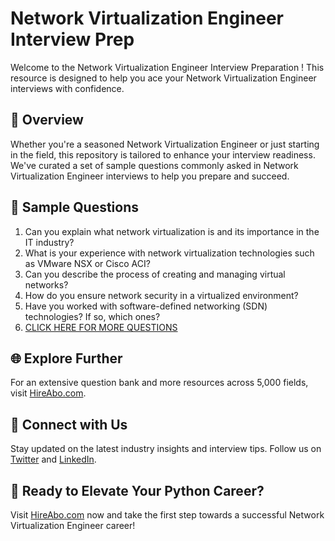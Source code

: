 # Network Virtualization Engineer Interview Prep

Welcome to the Network Virtualization Engineer Interview Preparation ! This resource is designed to help you ace your Network Virtualization Engineer interviews with confidence.

## 🚀 Overview

Whether you're a seasoned Network Virtualization Engineer or just starting in the field, this repository is tailored to enhance your interview readiness. We've curated a set of sample questions commonly asked in Network Virtualization Engineer interviews to help you prepare and succeed.

## 📝 Sample Questions

1. Can you explain what network virtualization is and its importance in the IT industry?
2. What is your experience with network virtualization technologies such as VMware NSX or Cisco ACI?
3. Can you describe the process of creating and managing virtual networks?
4. How do you ensure network security in a virtualized environment?
5. Have you worked with software-defined networking (SDN) technologies? If so, which ones?
6. [CLICK HERE FOR MORE QUESTIONS](https://hireabo.com/job/0_1_46/Network%20Virtualization%20Engineer)

## 🌐 Explore Further

For an extensive question bank and more resources across 5,000 fields, visit [HireAbo.com](https://www.hireabo.com).

## 📱 Connect with Us

Stay updated on the latest industry insights and interview tips. Follow us on [Twitter](https://twitter.com/hireabo) and [LinkedIn](https://www.linkedin.com/in/hire-abo-3609972a8/).

## 🚀 Ready to Elevate Your Python Career?

Visit [HireAbo.com](https://www.hireabo.com) now and take the first step towards a successful Network Virtualization Engineer career!